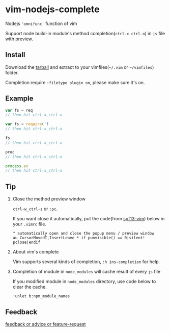 vim-nodejs-complete
===================

Nodejs `'omnifunc'` function of vim

Support node build-in module's method completion(`ctrl-x ctrl-o`) in `js` file with preview.


## Install
Download the [tarball](https://github.com/myhere/vim-nodejs-complete/zipball/master) and extract to your vimfiles(`~/.vim` or `~/vimfiles`) folder.

Completion require `:filetype plugin on`, please make sure it's on.


## Example

```js
var fs = req
// then hit ctrl-x_ctrl-o

var fs = require('f
// then hit ctrl-x_ctrl-o

fs.
// then hit ctrl-x_ctrl-o

proc
// then hit ctrl-x_ctrl-o

process.ex
// then hit ctrl-x_ctrl-o
```


## Tip
1. Close the method preview window

     `ctrl-w_ctrl-z` or `:pc`.

     If you want close it automatically, put the code(from [spf13-vim](https://github.com/spf13/spf13-vim/blob/3.0/.vimrc)) below in your `.vimrc` file.

     ```vim
     " automatically open and close the popup menu / preview window
     au CursorMovedI,InsertLeave * if pumvisible() == 0|silent! pclose|endif
     ```

2. About vim's complete

     Vim supports several kinds of completion, `:h ins-completion` for help.

3. Completion of module in `node_modules` will cache result of every `js` file

     If you modified module in `node_modules` directory, use code below to clear the cache.

     ```vim
     :unlet b:npm_module_names
     ```


## Feedback
[feedback or advice or feature-request](https://github.com/myhere/vim-nodejs-complete/issues)

